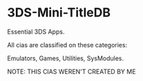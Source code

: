 # 3DS-Mini-TitleDB
Essential 3DS Apps.

All cias are classified on these categories:

Emulators, Games, Utilities, SysModules.

NOTE: THIS CIAS WEREN'T CREATED BY ME
